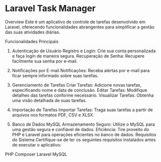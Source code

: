 # Laravel Task Manager

Overview
Este é um aplicativo de controle de tarefas desenvolvido em Laravel, oferecendo funcionalidades abrangentes para simplificar a gestão das suas atividades diárias.

Funcionalidades Principais
1. Autenticação de Usuário
Registro e Login: Crie sua conta personalizada e faça login de maneira segura.
Recuperação de Senha: Recupere facilmente sua senha por e-mail.

2. Notificações por E-mail
Notificações: Receba alertas por e-mail para ficar sempre informado sobre suas tarefas.

3. Gerenciamento de Tarefas
Criar Tarefas: Adicione novas tarefas, especificando nome e data de conclusão.
Editar Tarefas: Modifique detalhes das tarefas conforme necessário.
Visualizar Tarefas: Obtenha uma visão detalhada de suas tarefas.

4. Importação de Tarefas
Importar Tarefas: Traga suas tarefas a partir de arquivos nos formatos PDF, CSV e XLSX.

5. Banco de Dados MySQL
Armazenamento Seguro: Utilize o MySQL para uma gestão segura e confiável de dados.
Eficiência: Tire proveito do PHP e Laravel para operações eficientes no banco de dados.
Requisitos do Sistema
Certifique-se de ter os seguintes requisitos instalados antes de executar o aplicativo:

PHP
Composer
Laravel
MySQL
